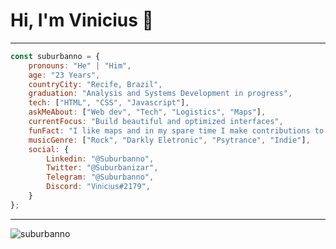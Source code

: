 # Hi, I'm Vinicius 👋
---
```js
const suburbanno = {
    pronouns: "He" | "Him",
    age: "23 Years",
    countryCity: "Recife, Brazil",
    graduation: "Analysis and Systems Development in progress",
    tech: ["HTML", "CSS", "Javascript"],
    askMeAbout: ["Web dev", "Tech", "Logistics", "Maps"],
    currentFocus: "Build beautiful and optimized interfaces",
    funFact: "I like maps and in my spare time I make contributions to OpenStreetMap",
    musicGenre: ["Rock", "Darkly Eletronic", "Psytrance", "Indie"],
    social: {
        Linkedin: "@Suburbanno",
        Twitter: "@Suburbanizar",
        Telegram: "@Suburbanno",
        Discord: "V𝔦n𝔦c𝔦us#2179",
    }
};
```
---
<p align="left"> <img src="https://komarev.com/ghpvc/?username=suburbanno&label=Profile%20views&color=28a464&style=flat" alt="suburbanno" /> </p>
